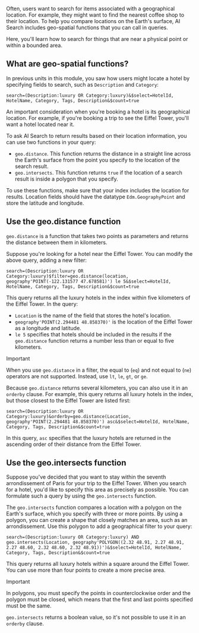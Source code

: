 
Often, users want to search for items associated with a geographical location. For example, they might want to find the nearest coffee shop to their location. To help you compare locations on the Earth's surface, AI Search includes geo-spatial functions that you can call in queries.

Here, you'll learn how to search for things that are near a physical point or within a bounded area.

## What are geo-spatial functions?

In previous units in this module, you saw how users might locate a hotel by specifying fields to search, such as `Description` and `Category`:

`search=(Description:luxury OR Category:luxury)&$select=HotelId, HotelName, Category, Tags, Description&$count=true`

An important consideration when you're booking a hotel is its geographical location. For example, if you're booking a trip to see the Eiffel Tower, you'll want a hotel located near it.

To ask AI Search to return results based on their location information, you can use two functions in your query:

- `geo.distance`. This function returns the distance in a straight line across the Earth's surface from the point you specify to the location of the search result.
- `geo.intersects`. This function returns `true` if the location of a search result is inside a polygon that you specify.

To use these functions, make sure that your index includes the location for results. Location fields should have the datatype `Edm.GeographyPoint` and store the latitude and longitude.

## Use the geo.distance function

`geo.distance` is a function that takes two points as parameters and returns the distance between them in kilometers.

Suppose you're looking for a hotel near the Eiffel Tower. You can modify the above query, adding a new filter:

`search=(Description:luxury OR Category:luxury)$filter=geo.distance(location, geography'POINT(-122.131577 47.678581)') le 5&$select=HotelId, HotelName, Category, Tags, Description&$count=true`

This query returns all the luxury hotels in the index within five kilometers of the Eiffel Tower. In the query:

- `Location` is the name of the field that stores the hotel's location.
- `geography'POINT(2.294481 48.858370)'` is the location of the Eiffel Tower as a longitude and latitude.
- `le 5` specifies that hotels should be included in the results if the `geo.distance` function returns a number less than or equal to five kilometers.

> [!IMPORTANT]
> When you use `geo.distance` in a filter, the equal to (`eq`) and not equal to (`ne`) operators are not supported. Instead, use `lt`, `le`, `gt`, or `ge`.

Because `geo.distance` returns several kilometers, you can also use it in an `orderby` clause. For example, this query returns all luxury hotels in the index, but those closest to the Eiffel Tower are listed first:

`search=(Description:luxury OR Category:luxury)&orderby=geo.distance(Location, geography'POINT(2.294481 48.858370)') asc&$select=HotelId, HotelName, Category, Tags, Description&$count=true`

In this query, `asc` specifies that the luxury hotels are returned in the ascending order of their distance from the Eiffel Tower.

## Use the geo.intersects function

Suppose you've decided that you want to stay within the seventh arrondissement of Paris for your trip to the Eiffel Tower. When you search for a hotel, you'd like to specify this area as precisely as possible. You can formulate such a query by using the `geo.intersects` function.

The `geo.intersects` function compares a location with a polygon on the Earth's surface, which you specify with three or more points. By using a polygon, you can create a shape that closely matches an area, such as an arrondissement. Use this polygon to add a geographical filter to your query:

`search=(Description:luxury OR Category:luxury) AND geo.intersects(Location, geography'POLYGON((2.32 48.91, 2.27 48.91, 2.27 48.60, 2.32 48.60, 2.32 48.91))')&$select=HotelId, HotelName, Category, Tags, Description&$count=true`

This query returns all luxury hotels within a square around the Eiffel Tower. You can use more than four points to create a more precise area.

> [!IMPORTANT]
> In polygons, you must specify the points in counterclockwise order and the polygon must be closed, which means that the first and last points specified must be the same.

`geo.intersects` returns a boolean value, so it's not possible to use it in an `orderby` clause.

